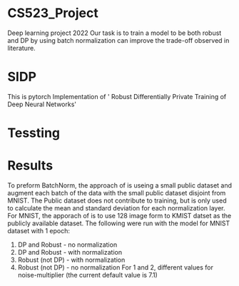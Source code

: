 # CS523_Project
Deep learning project 2022
Our task is to train a model to be both robust and DP by using batch normalization can improve the trade-off observed in literature. 
# SIDP
This is pytorch Implementation of ' Robust Differentially Private Training of Deep Neural Networks'
# Tessting

# Results
To preform BatchNorm, the approach of is useing a small public dataset and augment each batch of the data with the small public dataset disjoint from MNIST. The Public dataset does not contribute to training, but is only used to calculate the mean and standard deviation for each normalization layer. For MNIST, the apporach of is to use 128 image form to KMIST datset as  the publicly available dataset.
The following were run with the model for MNIST dataset with 1 epoch: 

1. DP and Robust - no normalization
2. DP and Robust - with normalization 
3. Robust (not DP) - with normalization
4. Robust (not DP) - no normalization
For 1 and 2, different values for noise-multiplier (the current default value is 7.1)
